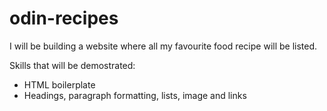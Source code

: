 # odin-recipes

I will be building a website where all my favourite food recipe will be listed.

Skills that will be demostrated:
- HTML boilerplate
- Headings, paragraph formatting, lists, image and links